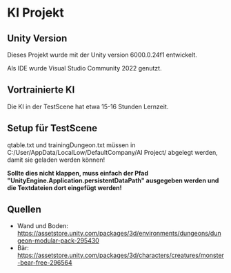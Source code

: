 # KI Projekt
## Unity Version
Dieses Projekt wurde mit der Unity version 6000.0.24f1 entwickelt.

Als IDE wurde Visual Studio Community 2022 genutzt.
## Vortrainierte KI
Die KI in der TestScene hat etwa 15-16 Stunden Lernzeit.
## Setup für TestScene
qtable.txt und trainingDungeon.txt müssen in C:/User/AppData/LocalLow/DefaultCompany/AI Project/ abgelegt werden, damit sie geladen werden können!

**Sollte dies nicht klappen, muss einfach der Pfad "UnityEngine.Application.persistentDataPath" ausgegeben werden und die Textdateien dort eingefügt werden!**
## Quellen
- Wand und Boden: https://assetstore.unity.com/packages/3d/environments/dungeons/dungeon-modular-pack-295430
- Bär: https://assetstore.unity.com/packages/3d/characters/creatures/monster-bear-free-296564
